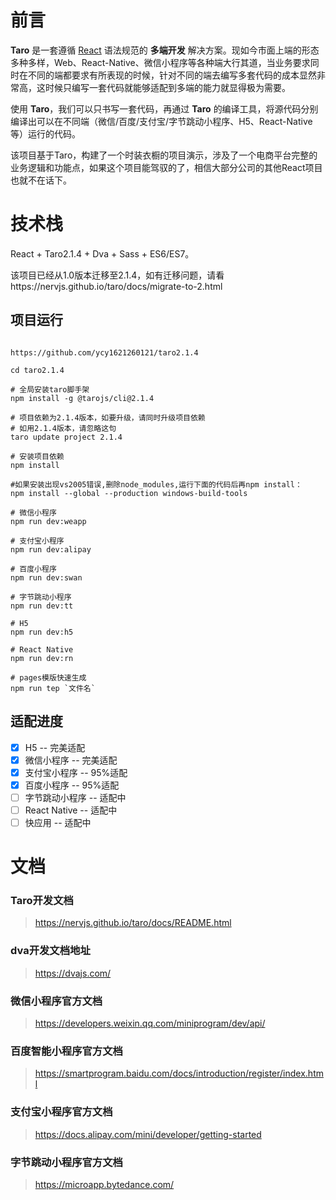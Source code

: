 # 前言

**Taro** 是一套遵循 [React](https://reactjs.org/) 语法规范的 **多端开发** 解决方案。现如今市面上端的形态多种多样，Web、React-Native、微信小程序等各种端大行其道，当业务要求同时在不同的端都要求有所表现的时候，针对不同的端去编写多套代码的成本显然非常高，这时候只编写一套代码就能够适配到多端的能力就显得极为需要。

使用 **Taro**，我们可以只书写一套代码，再通过 **Taro** 的编译工具，将源代码分别编译出可以在不同端（微信/百度/支付宝/字节跳动小程序、H5、React-Native 等）运行的代码。

该项目基于Taro，构建了一个时装衣橱的项目演示，涉及了一个电商平台完整的业务逻辑和功能点，如果这个项目能驾驭的了，相信大部分公司的其他React项目也就不在话下。


# 技术栈

React + Taro2.1.4 + Dva + Sass + ES6/ES7。

该项目已经从1.0版本迁移至2.1.4，如有迁移问题，请看https://nervjs.github.io/taro/docs/migrate-to-2.html


## 项目运行

```

https://github.com/ycy1621260121/taro2.1.4

cd taro2.1.4

# 全局安装taro脚手架
npm install -g @tarojs/cli@2.1.4

# 项目依赖为2.1.4版本，如要升级，请同时升级项目依赖
# 如用2.1.4版本，请忽略这句
taro update project 2.1.4

# 安装项目依赖
npm install

#如果安装出现vs2005错误,删除node_modules,运行下面的代码后再npm install：
npm install --global --production windows-build-tools

# 微信小程序
npm run dev:weapp

# 支付宝小程序
npm run dev:alipay

# 百度小程序
npm run dev:swan

# 字节跳动小程序
npm run dev:tt

# H5
npm run dev:h5

# React Native
npm run dev:rn

# pages模版快速生成
npm run tep `文件名`

```


## 适配进度

- [x] H5 -- 完美适配
- [x] 微信小程序 -- 完美适配
- [x] 支付宝小程序 -- 95%适配
- [x] 百度小程序 -- 95%适配
- [ ] 字节跳动小程序 -- 适配中
- [ ] React Native -- 适配中
- [ ] 快应用 -- 适配中

# 文档

### Taro开发文档

> https://nervjs.github.io/taro/docs/README.html

### dva开发文档地址

> https://dvajs.com/

### 微信小程序官方文档

> https://developers.weixin.qq.com/miniprogram/dev/api/

### 百度智能小程序官方文档

> https://smartprogram.baidu.com/docs/introduction/register/index.html

### 支付宝小程序官方文档

> https://docs.alipay.com/mini/developer/getting-started

### 字节跳动小程序官方文档

> https://microapp.bytedance.com/
